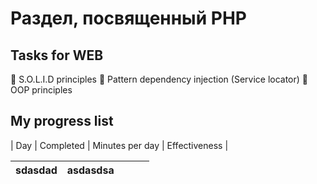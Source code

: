 # Раздел, посвященный PHP

## Tasks for WEB
📌 S.O.L.I.D principles
📌 Pattern dependency injection (Service locator)
📌 OOP principles

## My progress list
| Day | Completed | Minutes per day | Effectiveness |


| sdasdad 	| asdasdsa 	|   	|   	|   	|
|---------	|----------	|---	|---	|---	|
